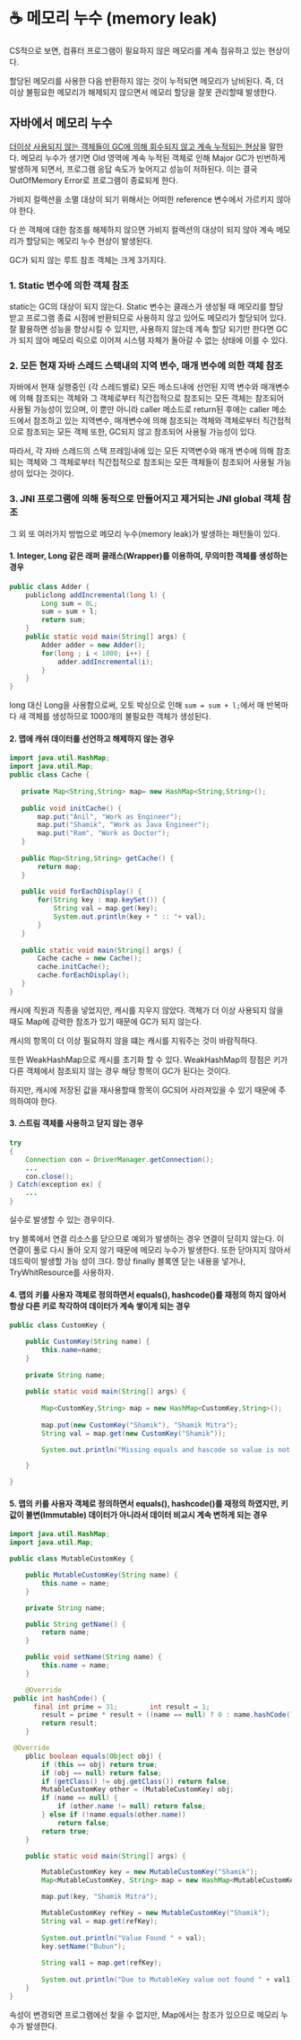 # ☕ 메모리 누수 (memory leak)

CS적으로 보면, 컴퓨터 프로그램이 필요하지 않은 메모리를 계속 점유하고 있는 현상이다.

할당된 메모리를 사용한 다음 반환하지 않는 것이 누적되면 메모리가 낭비된다. 즉, 더 이상 불핑요한 메모리가 해제되지 않으면서 메모리 할당을 잘못 관리할때 발생한다.

## 자바에서 메모리 누수

<u>더이상 사용되지 않는 객체들이 GC에 의해 회수되지 않고 계속 누적되는 현상</u>을 말한다. 메모리 누수가 생기면 Old 영역에 계속 누적된 객체로 인해 Major GC가 빈번하게 발생하게 되면서, 프로그램 응답 속도가 늦어지고 성능이 저하된다. 이는 결국 OutOfMemory Error로 프로그램이 종료되게 한다.

가비지 컬렉션을 소멸 대상이 되기 위해서는 어떠한 reference 변수에서 가르키지 않아야 한다.

다 쓴 객체에 대한 참조를 해제하지 않으면 가비지 컬렉션의 대상이 되지 않아 계속 메모리가 할당되는 메모리 누수 현상이 발생된다.

GC가 되지 않는 루트 참조 객체는 크게 3가지다.
 
### 1. Static 변수에 의한 객체 참조

static는 GC의 대상이 되지 않는다. Static 변수는 클래스가 생성될 때 메모리를 할당 받고 프로그램 종료 시점에 반환되므로 사용하지 않고 있어도 메모리가 할당되어 있다.  잘 활용하면 성능을 향상시킬 수 있지만, 사용하지 않는데 계속 할당 되기만 한다면 GC가 되지 않아 메모리 릭으로 이어져 시스템 자체가 돌아갈 수 없는 상태에 이를 수 있다.

### 2. 모든 현재 자바 스레드 스택내의 지역 변수, 매개 변수에 의한 객체 참조

자바에서 현재 실행중인 (각 스레드별로) 모든 메소드내에 선언된 지역 변수와 매개변수에 의해 참조되는 객체와  그 객체로부터 직간접적으로 참조되는 모든 객체는 참조되어 사용될 가능성이 있으며, 이 뿐만 아니라 caller 메소드로 return된 후에는 caller 메소드에서 참조하고 있는 지역변수, 매개변수에 의해 참조되는 객체와 객체로부터 직간접적으로 참조되는 모든 객체 또한, GC되지 않고 참조되어 사용될 가능성이 있다.

따라서, 각 자바 스레드의 스택 프레임내에 있는 모든 지역변수와 매개 변수에 의해 참조되는 객체와 그 객체로부터 직간접적으로 참조되는 모든 객체들이 참조되어 사용될 가능성이 있다는 것이다.

### 3. JNI 프로그램에 의해 동적으로 만들어지고 제거되는 JNI global 객체 참조
 
그 외 또 여러가지 방법으로 메모리 누수(memory leak)가 발생하는 패턴들이 있다.

#### 1. Integer, Long 같은 래퍼 클래스(Wrapper)를 이용하여, 무의미한 객체를 생성하는 경우

```java
public class Adder {
    publiclong addIncremental(long l) {
        Long sum = 0L;
        sum = sum + l;
        return sum;
    }
    public static void main(String[] args) {
        Adder adder = new Adder();
        for(long ; i < 1000; i++) {
            adder.addIncremental(i);
        }
    }
}
```

long 대신 Long을 사용함으로써, 오토 박싱으로 인해 `sum = sum + l;`에서 매 반복마다 새  객체를 생성하므로 1000개의 불필요한 객체가 생성된다.

#### 2. 맵에 캐쉬 데이터를 선언하고 해제하지 않는 경우

 ```java
import java.util.HashMap;
import java.util.Map;
public class Cache {
    
    private Map<String,String> map= new HashMap<String,String>();
    
    public void initCache() {
        map.put("Anil", "Work as Engineer");
        map.put("Shamik", "Work as Java Engineer");
        map.put("Ram", "Work as Doctor");
    }
    
    public Map<String,String> getCache() {
        return map;
    }
    
    public void forEachDisplay() {
        for(String key : map.keySet()) {
            String val = map.get(key);                 
            System.out.println(key + " :: "+ val);
        }
    }
    
    public static void main(String[] args) {            
        Cache cache = new Cache();
        cache.initCache();
        cache.forEachDisplay();
    }
}
```

캐시에 직원과 직종을 넣었지만, 캐시를 지우지 않았다. 객체가 더 이상 사용되지 않을 때도 Map에 강력한 참조가 있기 때문에 GC가 되지 않는다.  
 
캐시의 항목이 더 이상 필요하지 않을 떄는 캐시를 지워주는 것이 바람직하다. 
 
또한 WeakHashMap으로 캐시를 초기화 할 수 있다. WeakHashMap의 장점은 키가 다른 객체에서 참조되지 않는 경우 해당 항목이 GC가 된다는 것이다.

하지만, 캐시에 저장된 값을 재사용할때 항목이 GC되어 사라져있을 수 있기 때문에 주의하여야 한다.

#### 3. 스트림 객체를 사용하고 닫지 않는 경우

```java
try
{
    Connection con = DriverManager.getConnection();
    ...
    con.close();
} Catch(exception ex) {
    ...
}
```

실수로 발생할 수 있는 경우이다.

try 블록에서 연결 리소스를 닫으므로 예외가 발생하는 경우 연결이 닫히지 않는다. 이 연결이 풀로 다시 돌아 오지 않기 때문에 메모리 누수가 발생한다. 또한 닫아지지 않아서 데드락이 발생할 가능 성이 크다.
항상 finally 블록엔 닫는 내용을 넣거나, TryWhitResource를 사용하자.

#### 4. 맵의 키를 사용자 객체로 정의하면서 equals(), hashcode()를 재정의 하지 않아서 항상 다른 키로 착각하여 데이터가 계속 쌓이게 되는 경우

```java
public class CustomKey {

    public CustomKey(String name) {
        this.name=name;
    }
       
    private String name;
       
    public static void main(String[] args) {
       
        Map<CustomKey,String> map = new HashMap<CustomKey,String>();
       
        map.put(new CustomKey("Shamik"), "Shamik Mitra");
        String val = map.get(new CustomKey("Shamik"));

        System.out.println("Missing equals and hascode so value is not accessible from Map " + val);

    }

}
```

#### 5. 맵의 키를 사용자 객체로 정의하면서 equals(), hashcode()를 재정의 하였지만, 키값이 불변(Immutable) 데이터가 아니라서 데이터 비교시 계속 변하게 되는 경우

```java
import java.util.HashMap;
import java.util.Map;

public class MutableCustomKey {

    public MutableCustomKey(String name) {
        this.name = name;
    }

    private String name;

    public String getName() {
        return name;
    }

    public void setName(String name) {
        this.name = name;
    }

    @Override
 public int hashCode() {
      final int prime = 31;        int result = 1;
        result = prime * result + ((name == null) ? 0 : name.hashCode());
        return result;
    }

 @Override
    pblic boolean equals(Object obj) {
        if (this == obj) return true;
        if (obj == null) return false;
        if (getClass() != obj.getClass()) return false;
        MutableCustomKey other = (MutableCustomKey) obj;
        if (name == null) {
            if (other.name != null) return false;
        } else if (!name.equals(other.name))
            return false;
        return true;
    }

    public static void main(String[] args) {

        MutableCustomKey key = new MutableCustomKey("Shamik");
        Map<MutableCustomKey, String> map = new HashMap<MutableCustomKey, String>();

        map.put(key, "Shamik Mitra");

        MutableCustomKey refKey = new MutableCustomKey("Shamik");
        String val = map.get(refKey);
        
        System.out.println("Value Found " + val);
        key.setName("Bubun");
        
        String val1 = map.get(refKey);
        
        System.out.println("Due to MutableKey value not found " + val1);
    }
}
```

속성이 변경되면 프로그램에선 찾을 수 없지만, Map에서는 참조가 있으므로 메모리 누수가 발생한다.